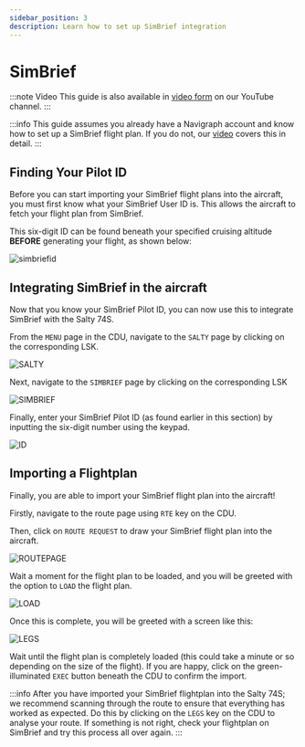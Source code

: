```yaml
---
sidebar_position: 3
description: Learn how to set up SimBrief integration
---
```


# SimBrief

:::note Video
This guide is also available in [video form](https://youtu.be/cSY-r83pXio) on our YouTube channel.
:::

:::info
This guide assumes you already have a Navigraph account and know how to set up a SimBrief flight plan. If you do not, our [video](https://youtu.be/cSY-r83pXio) covers this in detail.
:::

## Finding Your Pilot ID
Before you can start importing your SimBrief flight plans into the aircraft, you must first know what your SimBrief User ID is. This allows the aircraft to fetch your flight plan from SimBrief.

This six-digit ID can be found beneath your specified cruising altitude **BEFORE** generating your flight, as shown below:

![simbriefid](../assets/simbrief/PilotID.png)

## Integrating SimBrief in the aircraft
Now that you know your SimBrief Pilot ID, you can now use this to integrate SimBrief with the Salty 74S. 

From the `MENU` page in the CDU, navigate to the `SALTY` page by clicking on the corresponding LSK. 

![SALTY](../assets/simbrief/SALTY.png)

Next, navigate to the `SIMBRIEF` page by clicking on the corresponding LSK

![SIMBRIEF](../assets/simbrief/SIMBRIEF.png)

Finally, enter your SimBrief Pilot ID (as found earlier in this section) by inputting the six-digit number using the keypad.

![ID](../assets/simbrief/ID.png)

## Importing a Flightplan
Finally, you are able to import your SimBrief flight plan into the aircraft!

Firstly, navigate to the route page using `RTE` key on the CDU.

Then, click on `ROUTE REQUEST` to draw your SimBrief flight plan into the aircraft.

![ROUTEPAGE](../assets/simbrief/ROUTEPAGE.png)

Wait a moment for the flight plan to be loaded, and you will be greeted with the option to `LOAD` the flight plan.

![LOAD](../assets/simbrief/LOAD.png)

Once this is complete, you will be greeted with a screen like this:

![LEGS](../assets/simbrief/LEGS.png)

Wait until the flight plan is completely loaded (this could take a minute or so depending on the size of the flight). If you are happy, click on the green-illuminated `EXEC` button beneath the CDU to confirm the import.

:::info
After you have imported your SimBrief flightplan into the Salty 74S; we recommend scanning through the route to ensure that everything has worked as expected. Do this by clicking on the `LEGS` key on the CDU to analyse your route. If something is not right, check your flightplan on SimBrief and try this process all over again.
:::